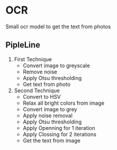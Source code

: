 # OCR

Small ocr model to get the text from photos

## PipleLine
1. First Technique 
    * Convert image to greyscale
    * Remove noise 
    * Apply Otsu thresholding
    * Get text from photo
2. Second Technique
    * Convert to HSV
    * Relax all bright colors from image
    * Convert image to grey
    * Apply noise removal
    * Apply Otsu thresholding
    * Apply Openning for 1 iteration
    * Apply Clossing for 2 iterations
    * Get the text from image
